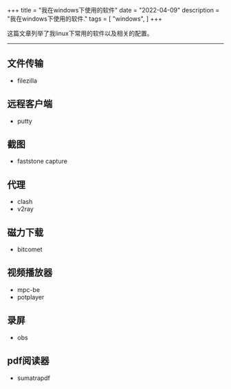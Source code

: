 +++
title = "我在windows下使用的软件"
date = "2022-04-09"
description = "我在windows下使用的软件."
tags = [
    "windows",
]
+++


这篇文章列举了我linux下常用的软件以及相关的配置。

---
<!--more-->


## 文件传输
* filezilla

## 远程客户端
* putty

## 截图
* faststone capture

## 代理
* clash 
* v2ray

## 磁力下载
* bitcomet

## 视频播放器
* mpc-be
* potplayer

## 录屏
* obs

## pdf阅读器
* sumatrapdf
